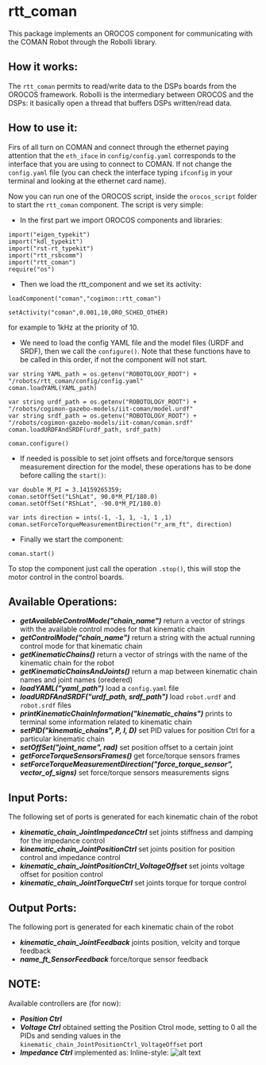 rtt_coman
=========

This package implements an OROCOS component for communicating with the COMAN Robot through the Robolli library. 

How it works:
-------------
The ``rtt_coman`` permits to read/write data to the DSPs boards from the OROCOS framework. Robolli is the intermediary between 
OROCOS and the DSPs: it basically open a thread that buffers DSPs written/read data.

How to use it:
-----------
Firs of all turn on COMAN and connect through the ethernet paying attention that the ```eth_iface``` in ```config/config.yaml```
corresponds to the interface that you are using to connect to COMAN. If not change the ```config.yaml``` file (you can
check the interface typing ```ifconfig``` in your terminal and looking at the ethernet card name).

Now you can run one of the OROCOS script, inside the ```orocos_script``` folder to start the ```rtt_coman``` component.
The script is very simple:
- In the first part we import OROCOS components and libraries:

```
import("eigen_typekit")
import("kdl_typekit")
import("rst-rt_typekit")
import("rtt_rsbcomm")
import("rtt_coman")
require("os")
```
- Then we load the rtt_component and we set its activity:

```
loadComponent("coman","cogimon::rtt_coman")

setActivity("coman",0.001,10,ORO_SCHED_OTHER)
```
for example to 1kHz at the priority of 10.
- We need to load the config YAML file and the model files (URDF and SRDF), then we call the ```configure()```. Note that these functions have to be called
in this order, if not the component will not start.

```
var string YAML_path = os.getenv("ROBOTOLOGY_ROOT") + "/robots/rtt_coman/config/config.yaml"
coman.loadYAML(YAML_path)

var string urdf_path = os.getenv("ROBOTOLOGY_ROOT") + "/robots/cogimon-gazebo-models/iit-coman/model.urdf"
var string srdf_path = os.getenv("ROBOTOLOGY_ROOT") + "/robots/cogimon-gazebo-models/iit-coman/coman.srdf"
coman.loadURDFAndSRDF(urdf_path, srdf_path)

coman.configure()
```
- If needed is possible to set joint offsets and force/torque sensors measurement direction for the model, these operations has to be done before calling the ```start()```:

```
var double M_PI = 3.14159265359;
coman.setOffSet("LShLat", 90.0*M_PI/180.0)
coman.setOffSet("RShLat", -90.0*M_PI/180.0)

var ints direction = ints(-1, -1, 1, -1, 1 ,1)
coman.setForceTorqueMeasurementDirection("r_arm_ft", direction)
```
- Finally we start the component:

```
coman.start()
```

To stop the component just call the operation ```.stop()```, this will stop the motor control in the control boards.

Available Operations:
---------------------
- ***getAvailableControlMode("chain_name")*** return a vector of strings with the available control modes for that kinematic chain  
- ***getControlMode("chain_name")*** return a string with the actual running control mode for that kinematic chain
- ***getKinematicChains()*** return a vector of strings with the name of the kinematic chain for the robot
- ***getKinematicChainsAndJoints()*** return a map between kinematic chain names and joint names (oredered)
- ***loadYAML("yaml_path")*** load a ```config.yaml``` file
- ***loadURDFAndSRDF("urdf_path, srdf_path")*** load ```robot.urdf``` and ```robot.srdf``` files
- ***printKinematicChainInformation("kinematic_chains")*** prints to terminal some information related to kinematic chain
- ***setPID("kinematic_chains", P, I, D)*** set PID values for position Ctrl for a particular kinematic chain
- ***setOffSet("joint_name", rad)*** set position offset to a certain joint
- ***getForceTorqueSensorsFrames()*** get force/torque sensors frames
- ***setForceTorqueMeasurementDirection("force_torque_sensor", vector_of_signs)*** set force/torque sensors measurements signs

Input Ports:
------------
The following set of ports is generated for each kinematic chain of the robot
- ***kinematic_chain_JointImpedanceCtrl*** set joints stiffness and damping for the impedance control
- ***kinematic_chain_JointPositionCtrl*** set joints position for position control and impedance control
- ***kinematic_chain_JointPositionCtrl_VoltageOffset*** set joints voltage offset for position control
- ***kinematic_chain_JointTorqueCtrl*** set joints torque for torque control

Output Ports:
------------
The following port is generated for each kinematic chain of the robot
- ***kinematic_chain_JointFeedback*** joints position, velcity and torque feedback
- ***name_ft_SensorFeedback*** force/torque sensor feedback

NOTE:
-----
Available controllers are (for now):
- ***Position Ctrl***
- ***Voltage Ctrl*** obtained setting the Position Ctrol mode, setting to 0 all the PIDs and sending values in the ```kinematic_chain_JointPositionCtrl_VoltageOffset``` port
- ***Impedance Ctrl*** implemented as: Inline-style: 
![alt text](https://gitlab.advrcloud.iit.it/advr_humanoids/rtt_coman/blob/master/joint_impedance_ctrl.gif "Logo Title Text 1")


